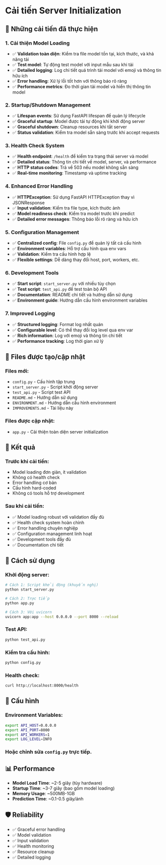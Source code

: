 # Cải tiến Server Initialization

## 🚀 Những cải tiến đã thực hiện

### 1. **Cải thiện Model Loading**
- ✅ **Validation toàn diện**: Kiểm tra file model tồn tại, kích thước, và khả năng tải
- ✅ **Test model**: Tự động test model với input mẫu sau khi tải
- ✅ **Detailed logging**: Log chi tiết quá trình tải model với emoji và thông tin hữu ích
- ✅ **Error handling**: Xử lý lỗi tốt hơn với thông báo rõ ràng
- ✅ **Performance metrics**: Đo thời gian tải model và hiển thị thông tin model

### 2. **Startup/Shutdown Management**
- ✅ **Lifespan events**: Sử dụng FastAPI lifespan để quản lý lifecycle
- ✅ **Graceful startup**: Model được tải tự động khi khởi động server
- ✅ **Graceful shutdown**: Cleanup resources khi tắt server
- ✅ **Status validation**: Kiểm tra model sẵn sàng trước khi accept requests

### 3. **Health Check System**
- ✅ **Health endpoint**: `/health` để kiểm tra trạng thái server và model
- ✅ **Detailed status**: Thông tin chi tiết về model, server, và performance
- ✅ **HTTP status codes**: Trả về 503 nếu model không sẵn sàng
- ✅ **Real-time monitoring**: Timestamp và uptime tracking

### 4. **Enhanced Error Handling**
- ✅ **HTTPException**: Sử dụng FastAPI HTTPException thay vì JSONResponse
- ✅ **Input validation**: Kiểm tra file type, kích thước ảnh
- ✅ **Model readiness check**: Kiểm tra model trước khi predict
- ✅ **Detailed error messages**: Thông báo lỗi rõ ràng và hữu ích

### 5. **Configuration Management**
- ✅ **Centralized config**: File `config.py` để quản lý tất cả cấu hình
- ✅ **Environment variables**: Hỗ trợ cấu hình qua env vars
- ✅ **Validation**: Kiểm tra cấu hình hợp lệ
- ✅ **Flexible settings**: Dễ dàng thay đổi host, port, workers, etc.

### 6. **Development Tools**
- ✅ **Start script**: `start_server.py` với nhiều tùy chọn
- ✅ **Test script**: `test_api.py` để test toàn bộ API
- ✅ **Documentation**: README chi tiết và hướng dẫn sử dụng
- ✅ **Environment guide**: Hướng dẫn cấu hình environment variables

### 7. **Improved Logging**
- ✅ **Structured logging**: Format log nhất quán
- ✅ **Configurable level**: Có thể thay đổi log level qua env var
- ✅ **Rich information**: Log với emoji và thông tin chi tiết
- ✅ **Performance tracking**: Log thời gian xử lý

## 📁 Files được tạo/cập nhật

### Files mới:
- `config.py` - Cấu hình tập trung
- `start_server.py` - Script khởi động server
- `test_api.py` - Script test API
- `README.md` - Hướng dẫn sử dụng
- `ENVIRONMENT.md` - Hướng dẫn cấu hình environment
- `IMPROVEMENTS.md` - Tài liệu này

### Files được cập nhật:
- `app.py` - Cải thiện toàn diện server initialization

## 🎯 Kết quả

### Trước khi cải tiến:
- Model loading đơn giản, ít validation
- Không có health check
- Error handling cơ bản
- Cấu hình hard-coded
- Không có tools hỗ trợ development

### Sau khi cải tiến:
- ✅ Model loading robust với validation đầy đủ
- ✅ Health check system hoàn chỉnh
- ✅ Error handling chuyên nghiệp
- ✅ Configuration management linh hoạt
- ✅ Development tools đầy đủ
- ✅ Documentation chi tiết

## 🚀 Cách sử dụng

### Khởi động server:
```bash
# Cách 1: Script khởi động (khuyến nghị)
python start_server.py

# Cách 2: Trực tiếp
python app.py

# Cách 3: Với uvicorn
uvicorn app:app --host 0.0.0.0 --port 8000 --reload
```

### Test API:
```bash
python test_api.py
```

### Kiểm tra cấu hình:
```bash
python config.py
```

### Health check:
```bash
curl http://localhost:8000/health
```

## 🔧 Cấu hình

### Environment Variables:
```bash
export API_HOST=0.0.0.0
export API_PORT=8000
export API_WORKERS=1
export LOG_LEVEL=INFO
```

### Hoặc chỉnh sửa `config.py` trực tiếp.

## 📊 Performance

- **Model Load Time**: ~2-5 giây (tùy hardware)
- **Startup Time**: ~3-7 giây (bao gồm model loading)
- **Memory Usage**: ~500MB-1GB
- **Prediction Time**: ~0.1-0.5 giây/ảnh

## 🛡️ Reliability

- ✅ Graceful error handling
- ✅ Model validation
- ✅ Input validation
- ✅ Health monitoring
- ✅ Resource cleanup
- ✅ Detailed logging
